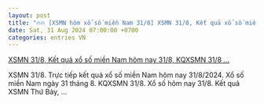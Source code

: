 ```yaml
---
layout: post
title: "🔥🔥 [XSMN hôm xổ số miền Nam 31/8] XSMN 31/8, Kết quả xổ số miền Nam hôm nay 31/8, KQXSMN 31/8 ..."
date: Sat, 31 Aug 2024 07:00:00 +0700
categories: entries VN
---
```

[XSMN 31/8, Kết quả xổ số miền Nam hôm nay 31/8, KQXSMN 31/8 ...](https://congthuong.vn/xsmn-318-ket-qua-xo-so-mien-nam-hom-nay-3182024-xo-so-mien-nam-ngay-31-thang-8truc-tiep-xsmn-318-342655.html)

XSMN 31/8. Trực tiếp kết quả xổ số miền Nam hôm nay 31/8/2024. Xổ số miền Nam ngày 31 tháng 8. KQXSMN 31/8. Xổ số hôm nay 31/8. Kết quả XSMN Thứ Bảy, ...

